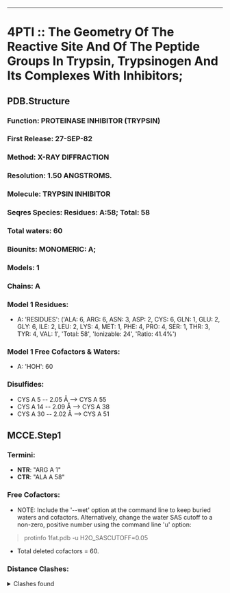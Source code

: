 ---
# 4PTI :: The Geometry Of The Reactive Site And Of The Peptide Groups In Trypsin, Trypsinogen And Its Complexes With Inhibitors;
## PDB.Structure
### Function: PROTEINASE INHIBITOR (TRYPSIN)
### First Release: 27-SEP-82
### Method: X-RAY DIFFRACTION
### Resolution: 1.50 ANGSTROMS.
### Molecule: TRYPSIN INHIBITOR
### Seqres Species: Residues: A:58; Total: 58
### Total waters: 60
### Biounits: MONOMERIC: A;
### Models: 1
### Chains: A
### Model 1 Residues:
  - A:
 'RESIDUES': ('ALA: 6, ARG: 6, ASN: 3, ASP: 2, CYS: 6, GLN: 1, GLU: 2, GLY: 6, ILE: 2, LEU: 2, LYS: 4, MET: 1, PHE: 4, PRO: 4, SER: 1, THR: 3, TYR: 4, VAL: 1', 'Total: 58', 'Ionizable: 24',
              'Ratio: 41.4%')

### Model 1 Free Cofactors & Waters:
  - A:
 'HOH': 60

### Disulfides:
  - CYS A  5 -- 2.05 Å --> CYS A  55
  - CYS A  14 -- 2.09 Å --> CYS A  38
  - CYS A  30 -- 2.02 Å --> CYS A  51

## MCCE.Step1
### Termini:
 - <strong>NTR</strong>: "ARG A   1"
 - <strong>CTR</strong>: "ALA A  58"

### Free Cofactors:
  - NOTE: Include the '--wet' option at the command line to keep buried waters and cofactors. Alternatively, change the water SAS cutoff to a non-zero, positive number using the command line 'u' option:
  > protinfo 1fat.pdb -u H2O_SASCUTOFF=0.05
  - Total deleted cofactors = 60.

### Distance Clashes:
<details><summary>Clashes found</summary>

- d= 1.55: " CA  NTR A   1" to " CB  ARG A   1"

</details>

